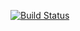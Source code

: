 [![Build Status](https://app.travis-ci.com/MJ-12-builder2/bootcamp-terminal-tests.svg?branch=main)](https://app.travis-ci.com/MJ-12-builder2/bootcamp-terminal-tests)